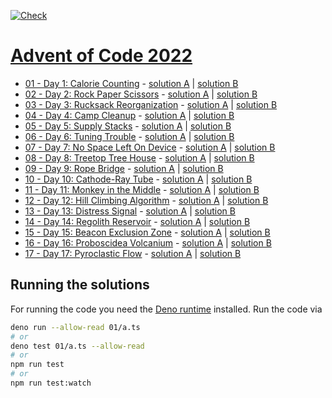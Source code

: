 [![Check](https://github.com/Laniman/aoc-2022/actions/workflows/check.yml/badge.svg)](https://github.com/Laniman/aoc-2022/actions/workflows/check.yml)

# [Advent of Code 2022](https://adventofcode.com/2022)

- [01 - Day 1: Calorie Counting](https://adventofcode.com/2022/day/1) -
  [solution A](./01/a.ts) | [solution B](./01/b.ts)
- [02 - Day 2: Rock Paper Scissors](https://adventofcode.com/2022/day/2) -
  [solution A](./02/a.ts) | [solution B](./02/b.ts)
- [03 - Day 3: Rucksack Reorganization](https://adventofcode.com/2022/day/3) -
  [solution A](./03/a.ts) | [solution B](./03/b.ts)
- [04 - Day 4: Camp Cleanup](https://adventofcode.com/2022/day/4) -
  [solution A](./04/a.ts) | [solution B](./04/b.ts)
- [05 - Day 5: Supply Stacks](https://adventofcode.com/2022/day/5) -
  [solution A](./05/a.ts) | [solution B](./05/b.ts)
- [06 - Day 6: Tuning Trouble](https://adventofcode.com/2022/day/6) -
  [solution A](./06/a.ts) | [solution B](./06/b.ts)
- [07 - Day 7: No Space Left On Device](https://adventofcode.com/2022/day/7) -
  [solution A](./07/a.ts) | [solution B](./07/b.ts)
- [08 - Day 8: Treetop Tree House](https://adventofcode.com/2022/day/8) -
  [solution A](./08/a.ts) | [solution B](./08/b.ts)
- [09 - Day 9: Rope Bridge](https://adventofcode.com/2022/day/9) -
  [solution A](./09/a.ts) | [solution B](./09/b.ts)
- [10 - Day 10: Cathode-Ray Tube](https://adventofcode.com/2022/day/10) -
  [solution A](./10/a.ts) | [solution B](./10/b.ts)
- [11 - Day 11: Monkey in the Middle](https://adventofcode.com/2022/day/11) -
  [solution A](./11/a.ts) | [solution B](./11/b.ts)
- [12 - Day 12: Hill Climbing Algorithm](https://adventofcode.com/2022/day/12) -
  [solution A](./12/a.ts) | [solution B](./12/b.ts)
- [13 - Day 13: Distress Signal](https://adventofcode.com/2022/day/13) -
  [solution A](./13/a.ts) | [solution B](./13/b.ts)
- [14 - Day 14: Regolith Reservoir](https://adventofcode.com/2022/day/14) -
  [solution A](./14/a.ts) | [solution B](./14/b.ts)
- [15 - Day 15: Beacon Exclusion Zone](https://adventofcode.com/2022/day/15) -
  [solution A](./15/a.ts) | [solution B](./15/b.ts)
- [16 - Day 16: Proboscidea Volcanium](https://adventofcode.com/2022/day/16) -
  [solution A](./16/a.ts) | [solution B](./16/b.ts)
- [17 - Day 17: Pyroclastic Flow](https://adventofcode.com/2022/day/17) -
  [solution A](./17/a.ts) | [solution B](./17/b.ts)

## Running the solutions

For running the code you need the [Deno runtime](https://deno.land/) installed.
Run the code via

```bash
deno run --allow-read 01/a.ts
# or
deno test 01/a.ts --allow-read
# or
npm run test
# or
npm run test:watch
```
